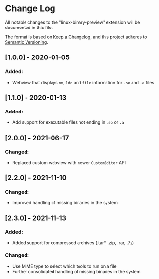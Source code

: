 # Change Log
All notable changes to the "linux-binary-preview" extension will be documented in this file.

The format is based on [Keep a Changelog](https://keepachangelog.com/en/1.0.0/),
and this project adheres to [Semantic Versioning](https://semver.org/spec/v2.0.0.html).

## [1.0.0] - 2020-01-05
### Added:
 * Webview that displays `nm`, `ldd` and `file` information for `.so` and `.a` files

## [1.1.0] - 2020-01-13
### Added:
 * Add support for executable files not ending in `.so` or `.a`
## [2.0.0] - 2021-06-17
### Changed:
 * Replaced custom webview with newer `CustomEditor` API
## [2.2.0] - 2021-11-10
### Changed:
 * Improved handling of missing binaries in the system
## [2.3.0] - 2021-11-13
### Added:
 * Added support for compressed archives (.tar*, .zip, .rar, .7z)
### Changed:
 * Use MIME type to select which tools to run on a file
 * Further consolidated handling of missing binaries in the system